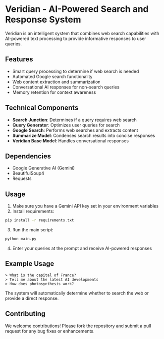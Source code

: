# Veridian - AI-Powered Search and Response System

Veridian is an intelligent system that combines web search capabilities with AI-powered text processing to provide informative responses to user queries.

## Features

- Smart query processing to determine if web search is needed
- Automated Google search functionality
- Web content extraction and summarization
- Conversational AI responses for non-search queries
- Memory retention for context awareness

## Technical Components

- **Search Junction**: Determines if a query requires web search
- **Query Generator**: Optimizes user queries for search
- **Google Search**: Performs web searches and extracts content
- **Summarize Model**: Condenses search results into concise responses
- **Veridian Base Model**: Handles conversational responses

## Dependencies

- Google Generative AI (Gemini)
- BeautifulSoup4
- Requests

## Usage

1. Make sure you have a Gemini API key set in your environment variables
2. Install requirements:
```bash
pip install -r requirements.txt
```
3. Run the main script:
```bash
python main.py
```
4. Enter your queries at the prompt and receive AI-powered responses


## Example Usage

```
> What is the capital of France?
> Tell me about the latest AI developments
> How does photosynthesis work?
```

The system will automatically determine whether to search the web or provide a direct response.

## Contributing
We welcome contributions! Please fork the repository and submit a pull request for any bug fixes or enhancements.


